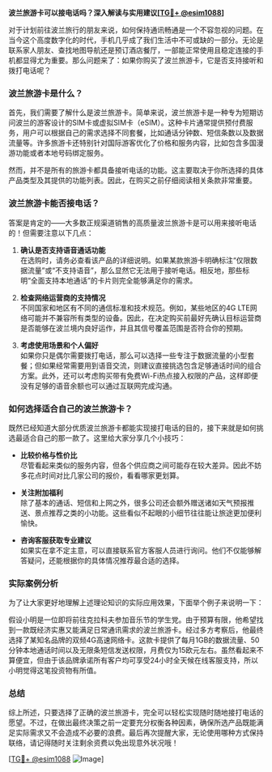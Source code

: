 **波兰旅游卡可以接电话吗？深入解读与实用建议[[TG💪+ @esim1088](https://t.me/s/esim1088)]**

对于计划前往波兰旅行的朋友来说，如何保持通讯畅通是一个不容忽视的问题。在当今这个高度数字化的时代，手机几乎成了我们生活中不可或缺的一部分。无论是联系家人朋友、查找地图导航还是预订酒店餐厅，一部能正常使用且稳定连接的手机都显得尤为重要。那么问题来了：如果你购买了波兰旅游卡，它是否支持接听和拨打电话呢？

### 波兰旅游卡是什么？

首先，我们需要了解什么是波兰旅游卡。简单来说，波兰旅游卡是一种专为短期访问波兰的游客设计的SIM卡或虚拟SIM卡（eSIM）。这种卡片通常提供预付费服务，用户可以根据自己的需求选择不同套餐，比如通话分钟数、短信条数以及数据流量等。许多旅游卡还特别针对国际游客优化了价格和服务内容，比如包含多国漫游功能或者本地号码绑定服务。

然而，并不是所有的旅游卡都具备接听电话的功能。这主要取决于你所选择的具体产品类型及其提供的功能列表。因此，在购买之前仔细阅读相关条款非常重要。

### 波兰旅游卡能否接电话？

答案是肯定的——大多数正规渠道销售的高质量波兰旅游卡是可以用来接听电话的！但需要注意以下几点：

1. **确认是否支持语音通话功能**  
   在选购时，请务必查看该产品的详细说明。如果某款旅游卡明确标注“仅限数据流量”或“不支持语音”，那么显然它无法用于接听电话。相反地，那些标明“全面支持本地通话”的卡片则完全能够满足你的需求。

2. **检查网络运营商的支持情况**  
   不同国家和地区有不同的通信标准和技术规范。例如，某些地区的4G LTE网络可能并不兼容所有类型的设备。因此，在决定购买前最好先确认目标运营商是否能够在波兰境内良好运作，并且其信号覆盖范围是否符合你的预期。

3. **考虑使用场景和个人偏好**  
   如果你只是偶尔需要拨打电话，那么可以选择一些专注于数据流量的小型套餐；但如果经常需要用到语音交流，则建议直接挑选包含足够通话时间的组合方案。此外，还可以考虑购买带有免费Wi-Fi热点接入权限的产品，这样即便没有足够的语音余额也可以通过互联网完成沟通。

### 如何选择适合自己的波兰旅游卡？

既然已经知道大部分优质波兰旅游卡都能实现接打电话的目的，接下来就是如何挑选最适合自己的那一款了。这里给大家分享几个小技巧：

- **比较价格与性价比**  
  尽管看起来类似的服务内容，但各个供应商之间可能存在较大差异。因此不妨多花点时间对比几家公司的报价，看看哪家更划算。

- **关注附加福利**  
  除了基本的通话、短信和上网之外，很多公司还会额外赠送诸如天气预报推送、景点推荐之类的小功能。这些看似不起眼的小细节往往能让旅途更加便利愉快。

- **咨询客服获取专业建议**  
  如果实在拿不定主意，可以直接联系官方客服人员进行询问。他们不仅能够解答疑问，还能根据你的具体情况推荐最合适的选择。

### 实际案例分析

为了让大家更好地理解上述理论知识的实际应用效果，下面举个例子来说明一下：

假设小明是一位即将前往克拉科夫参加音乐节的学生党。由于预算有限，他希望找到一款既经济实惠又能满足日常通讯需求的波兰旅游卡。经过多方考察后，他最终选择了某知名品牌的双频4G高速网络卡。这款卡提供了每月1GB的数据流量、50分钟本地通话时间以及无限条短信发送权限，月费仅为15欧元左右。虽然看起来不算便宜，但由于该品牌承诺所有客户均可享受24小时全天候在线客服支持，所以小明觉得这笔投资物有所值。

### 总结

综上所述，只要选择了正确的波兰旅游卡，完全可以轻松实现随时随地接打电话的愿望。不过，在做出最终决策之前一定要充分权衡各种因素，确保所选产品既能满足实际需求又不会造成不必要的浪费。最后再次提醒大家，无论使用哪种方式保持联络，请记得随时关注剩余资费以免出现意外状况哦！

[[TG💪+ @esim1088](https://t.me/s/esim1088) ![Image](https://i.postimg.cc/4NQfJmqS/Snipaste-2025-05-13-00-14-12.png)]